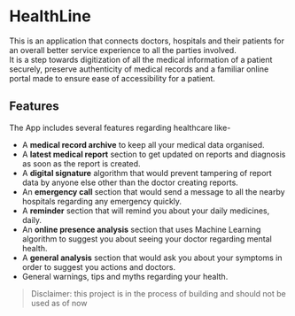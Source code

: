 # HealthLine
This is an application that connects  doctors, hospitals and their patients for an overall better service experience to all the 
parties involved.  
It is a step towards digitization of all the medical information of a patient securely, preserve authenticity of medical records 
and a familiar online portal made to ensure ease of accessibility for a patient.

## Features
The App includes several features regarding healthcare like-
 - A **medical record archive** to keep all your medical data organised.
 - A **latest medical report** section to get updated on reports and diagnosis as soon as the report is created.
 - A **digital signature** algorithm that would prevent tampering of report data by anyone else other than the doctor creating reports.
 - An **emergency call** section that would send a message to all the nearby hospitals regarding any emergency quickly.
 - A **reminder** section that will remind you about your daily medicines, daily.
 - An **online presence analysis** section that uses Machine Learning algorithm to suggest you about seeing your doctor regarding mental health.
 - A **general analysis** section that would ask you about your symptoms in order to suggest you actions and doctors.
 - General warnings, tips and myths regarding your health.
 
 > Disclaimer: this project is in the process of building and should not be used as of now
 
